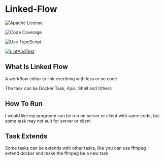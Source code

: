 # Linked-Flow

![Apache License](https://badgen.net/badge/license/Apache)

![Code Coverage](https://badgen.net/codecov/c/github/fenyuluoshang/automate-flow)

![Use TypeScript](https://badgen.net/badge/icon/typescript?icon=typescript&label)

[![LintAndTest](https://github.com/fenyuluoshang/automate-flow/actions/workflows/lint.yml/badge.svg)](https://github.com/fenyuluoshang/automate-flow/actions/workflows/lint.yml)

## What Is Linked Flow

A workflow editor to link everthing with less or no code

The task can be Docker Task, Apis, Shell and Others

## How To Run

I would like my progream can be run on server or client with same code, but some task may not suit for server or client

## Task Extends

Some tasks can be extends with other tasks, like you can use ffmpeg extend docker and make the ffmpeg be a new task
